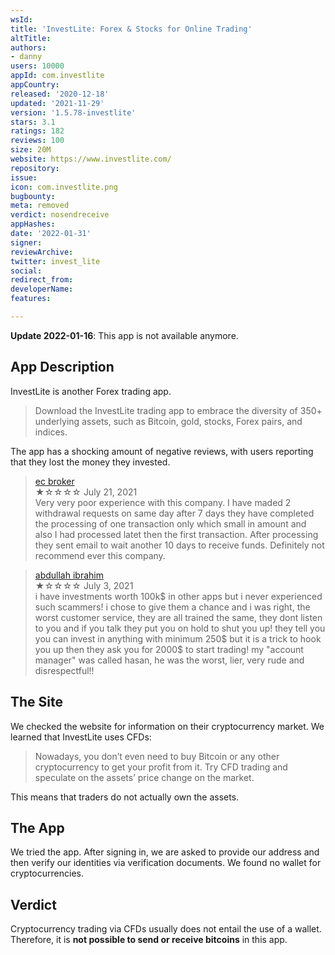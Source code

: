 ```yaml
---
wsId: 
title: 'InvestLite: Forex & Stocks for Online Trading'
altTitle: 
authors:
- danny
users: 10000
appId: com.investlite
appCountry: 
released: '2020-12-18'
updated: '2021-11-29'
version: '1.5.78-investlite'
stars: 3.1
ratings: 182
reviews: 100
size: 20M
website: https://www.investlite.com/
repository: 
issue: 
icon: com.investlite.png
bugbounty: 
meta: removed
verdict: nosendreceive
appHashes: 
date: '2022-01-31'
signer: 
reviewArchive: 
twitter: invest_lite
social: 
redirect_from: 
developerName: 
features: 

---
```


**Update 2022-01-16**: This app is not available anymore.

## App Description
InvestLite is another Forex trading app.

> Download the InvestLite trading app to embrace the diversity of 350+ underlying assets, such as Bitcoin, gold, stocks, Forex pairs, and indices.

The app has a shocking amount of negative reviews, with users reporting that they lost the money they invested.

> [ec broker](https://play.google.com/store/apps/details?id=com.investlite&reviewId=gp%3AAOqpTOGQ7ygh2jPRQe7vBI9I8Czt-7ZfUdLBzy0s8wIQn6fhNv-npGZCY-ZOACaFDdMlNSshuj2u59nVWNo3ayY)<br>
  ★☆☆☆☆ July 21, 2021<br>
       Very very poor experience with this company. I have maded 2 withdrawal requests on same day after 7 days they have completed the processing of one transaction only which small in amount and also I had processed latet then the first transaction. After processing they sent email to wait another 10 days to receive funds. Definitely not recommend ever this company.
       
> [abdullah ibrahim](https://play.google.com/store/apps/details?id=com.investlite&reviewId=gp%3AAOqpTOG7efH4IjYWkvCiEGh94D2JPccu3y9JOR7s_Pe0oODQtq2zJxvNtRAF6a-Rj2_qPf8Q0BYVxM4hM0ztxgk)<br>
  ★☆☆☆☆ July 3, 2021<br>
       i have investments worth 100k$ in other apps but i never experienced such scammers! i chose to give them a chance and i was right, the worst customer service, they are all trained the same, they dont listen to you and if you talk they put you on hold to shut you up! they tell you you can invest in anything with minimum 250$ but it is a trick to hook you up then they ask you for 2000$ to start trading! my "account manager" was called hasan, he was the worst, lier, very rude and disrespectful!!

## The Site

We checked the website for information on their cryptocurrency market. We learned that InvestLite uses CFDs:

> Nowadays, you don’t even need to buy Bitcoin or any other cryptocurrency to get your profit from it. Try CFD trading and speculate on the assets’ price change on the market.

This means that traders do not actually own the assets.

## The App
We tried the app. After signing in, we are asked to provide our address and then verify our identities via verification documents. We found no wallet for cryptocurrencies.

## Verdict

Cryptocurrency trading via CFDs usually does not entail the use of a wallet.  Therefore, it is **not possible to send or receive bitcoins** in this app.
